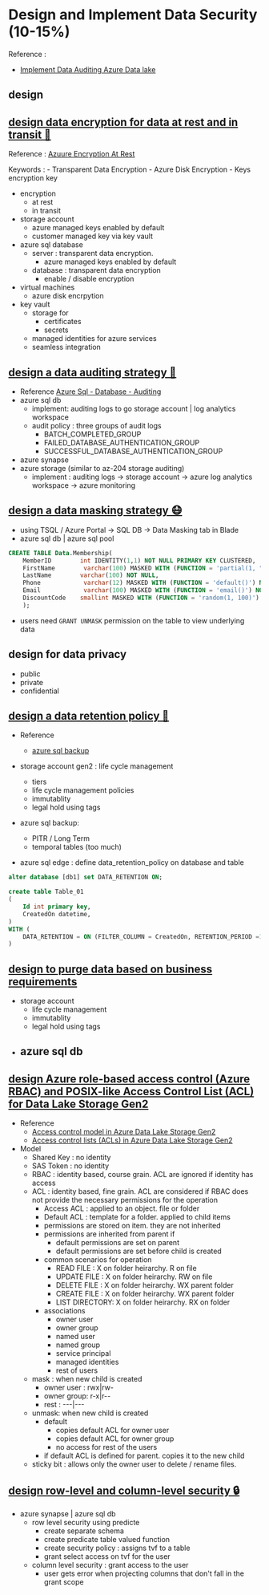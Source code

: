 # Design and Implement Data Security (10-15%)
Reference : 
- [Implement Data Auditing Azure Data lake](https://app.pluralsight.com/library/courses/implement-data-auditing-azure-data-lake/table-of-contents)


## design

## [design data encryption for data at rest and in transit 🔐](#data-encryption)
Reference : [Azuure Encryption At Rest](https://docs.microsoft.com/en-us/azure/security/fundamentals/encryption-atrest)

Keywords : 
    - Transparent Data Encryption
    - Azure Disk Encryption
    - Keys encryption key
- encryption
    - at rest
    - in transit
- storage account
    - azure managed keys enabled by default
    - customer managed key via key vault
- azure sql database
    - server : transparent data encryption.
        - azure managed keys enabled by default
    - database : transparent data encryption
        - enable / disable encryption
- virtual machines
    - azure disk encrpytion
- key vault
    - storage for 
        - certificates
        - secrets
    - managed identities for azure services 
    - seamless integration

## [design a data auditing strategy 📒](#data-audit)
- Reference [Azure Sql - Database - Auditing](https://docs.microsoft.com/en-us/azure/azure-sql/database/auditing-overview)
- azure sql db
    - implement: auditing logs to go storage account | log analytics workspace
    - audit policy : three groups of audit logs
        - BATCH_COMPLETED_GROUP
        - FAILED_DATABASE_AUTHENTICATION_GROUP
        - SUCCESSFUL_DATABASE_AUTHENTICATION_GROUP
- azure synapse
- azure storage (similar to az-204 storage auditing)
    - implement : auditing logs -> storage account -> azure log analytics workspace -> azure monitoring

## [design a data masking strategy 😷](#data-masking)
- using TSQL / Azure Portal -> SQL DB -> Data Masking tab in Blade
- azure sql db | azure sql pool
```sql
CREATE TABLE Data.Membership(
    MemberID        int IDENTITY(1,1) NOT NULL PRIMARY KEY CLUSTERED,
    FirstName        varchar(100) MASKED WITH (FUNCTION = 'partial(1, "xxxxx", 1)') NULL,
    LastName        varchar(100) NOT NULL,
    Phone            varchar(12) MASKED WITH (FUNCTION = 'default()') NULL,
    Email            varchar(100) MASKED WITH (FUNCTION = 'email()') NOT NULL,
    DiscountCode    smallint MASKED WITH (FUNCTION = 'random(1, 100)') NULL
    );
```
- users need `GRANT UNMASK` permission on the table to view underlying data

## design for data privacy
- public
- private
- confidential

## [design a data retention policy 💾](#data-retention)
- Reference
    - [azure sql backup](https://docs.microsoft.com/en-us/azure/azure-sql/database/long-term-backup-retention-configure)

- storage account gen2 : life cycle management
    - tiers
    - life cycle management policies
    - immutablity
    - legal hold using tags
- azure sql backup:
    - PITR / Long Term
    - temporal tables (too much)
- azure sql edge : define data_retention_policy on database and table
```sql
alter database [db1] set DATA_RETENTION ON;

create table Table_01
(
    Id int primary key,
    CreatedOn datetime,
)
WITH (
    DATA_RETENTION = ON (FILTER_COLUMN = CreatedOn, RETENTION_PERIOD =1 DAY)
)
```

## [design to purge data based on business requirements](#data-purge)
- storage account
    - life cycle management
    - immutablity
    - legal hold using tags
- azure sql db
    -
## [design Azure role-based access control (Azure RBAC) and POSIX-like Access Control List (ACL) for Data Lake Storage Gen2](#rabc-acl)

- Reference 
    - [Access control model in Azure Data Lake Storage Gen2](https://docs.microsoft.com/en-us/azure/storage/blobs/data-lake-storage-access-control-model)
    - [Access control lists (ACLs) in Azure Data Lake Storage Gen2](https://docs.microsoft.com/en-us/azure/storage/blobs/data-lake-storage-access-control)
- Model
    - Shared Key : no identity
    - SAS Token : no identity
    - RBAC : identity based, course grain. ACL are ignored if identity has access
    - ACL  : identity based, fine grain. ACL are considered if RBAC does not provide the necessary permissions for the operation
        - Access ACL : applied to an object. file or folder
        - Default ACL : template for a folder. applied to child items
        - permissions are stored on item. they are not inherited
        - permissions are inherited from parent if
            - default permissions are set on parent
            - default permissions are set before child is created
        - common scenarios for operation
            - READ FILE     : X on folder heirarchy. R on file
            - UPDATE FILE   : X on folder heirarchy. RW on file
            - DELETE FILE   : X on folder heirarchy. WX parent folder
            - CREATE FILE   : X on folder heirarchy. WX parent folder
            - LIST DIRECTORY: X on folder heirarchy. RX on folder
        - associations
            - owner user 
            - owner group
            - named user
            - named group
            - service principal
            - managed identities
            - rest of users
    - mask : when new child is created
        - owner user : rwx|rw- 
        - owner group: r-x|r--
        - rest       : ---|---
    - unmask: when new child is created
        - default
            - copies default ACL for owner user
            - copies default ACL for owner group
            - no access for rest of the users 
        - if default ACL is defined for parent. copies it to the new child
    - sticky bit : allows only the owner user to delete / rename files.

## [design row-level and column-level security 🔒](#row-column-security)
- azure synapse | azure sql db
    - row level security using predicte
        - create separate schema 
        - create predicate table valued function
        - create security policy : assigns tvf to a table
        - grant select access on tvf for the user
    - column level security : grant access to the user
        - user gets error when projecting columns that don't fall in the grant scope